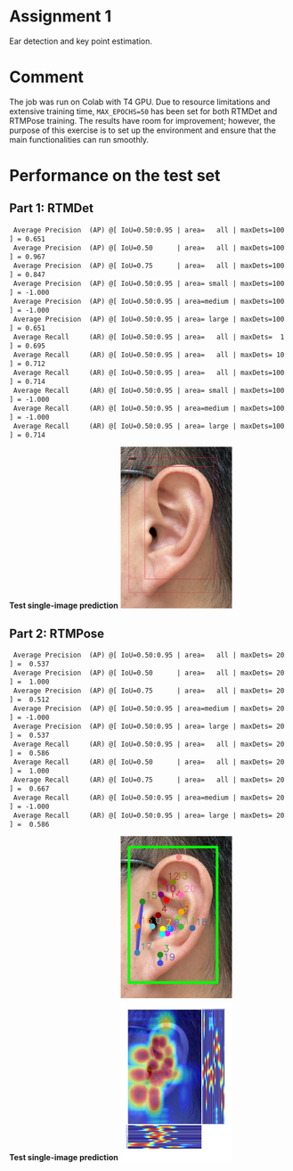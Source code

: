# Assignment 1
Ear detection and key point estimation.

# Comment
The job was run on Colab with T4 GPU. Due to resource limitations and extensive training time, `MAX_EPOCHS=50` has been set for both RTMDet and RTMPose training. The results have room for improvement; however, the purpose of this exercise is to set up the environment and ensure that the main functionalities can run smoothly.

# Performance on the test set

## Part 1: RTMDet

```
 Average Precision  (AP) @[ IoU=0.50:0.95 | area=   all | maxDets=100 ] = 0.651
 Average Precision  (AP) @[ IoU=0.50      | area=   all | maxDets=100 ] = 0.967
 Average Precision  (AP) @[ IoU=0.75      | area=   all | maxDets=100 ] = 0.847
 Average Precision  (AP) @[ IoU=0.50:0.95 | area= small | maxDets=100 ] = -1.000
 Average Precision  (AP) @[ IoU=0.50:0.95 | area=medium | maxDets=100 ] = -1.000
 Average Precision  (AP) @[ IoU=0.50:0.95 | area= large | maxDets=100 ] = 0.651
 Average Recall     (AR) @[ IoU=0.50:0.95 | area=   all | maxDets=  1 ] = 0.695
 Average Recall     (AR) @[ IoU=0.50:0.95 | area=   all | maxDets= 10 ] = 0.712
 Average Recall     (AR) @[ IoU=0.50:0.95 | area=   all | maxDets=100 ] = 0.714
 Average Recall     (AR) @[ IoU=0.50:0.95 | area= small | maxDets=100 ] = -1.000
 Average Recall     (AR) @[ IoU=0.50:0.95 | area=medium | maxDets=100 ] = -1.000
 Average Recall     (AR) @[ IoU=0.50:0.95 | area= large | maxDets=100 ] = 0.714

```
**Test single-image prediction**
<img src="rtmdet_tiny_ear/benben-ear-rtmdet.jpeg" width="200">

## Part 2: RTMPose

```
 Average Precision  (AP) @[ IoU=0.50:0.95 | area=   all | maxDets= 20 ] =  0.537
 Average Precision  (AP) @[ IoU=0.50      | area=   all | maxDets= 20 ] =  1.000
 Average Precision  (AP) @[ IoU=0.75      | area=   all | maxDets= 20 ] =  0.512
 Average Precision  (AP) @[ IoU=0.50:0.95 | area=medium | maxDets= 20 ] = -1.000
 Average Precision  (AP) @[ IoU=0.50:0.95 | area= large | maxDets= 20 ] =  0.537
 Average Recall     (AR) @[ IoU=0.50:0.95 | area=   all | maxDets= 20 ] =  0.586
 Average Recall     (AR) @[ IoU=0.50      | area=   all | maxDets= 20 ] =  1.000
 Average Recall     (AR) @[ IoU=0.75      | area=   all | maxDets= 20 ] =  0.667
 Average Recall     (AR) @[ IoU=0.50:0.95 | area=medium | maxDets= 20 ] = -1.000
 Average Recall     (AR) @[ IoU=0.50:0.95 | area= large | maxDets= 20 ] =  0.586
```
**Test single-image prediction**
<img src="rtmpose-s-ear/benben-ear-rtmpose.jpeg" width="200">